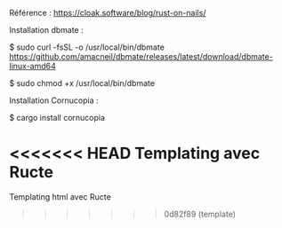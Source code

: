 Référence : https://cloak.software/blog/rust-on-nails/

Installation dbmate : 

$ sudo curl -fsSL -o /usr/local/bin/dbmate https://github.com/amacneil/dbmate/releases/latest/download/dbmate-linux-amd64

$ sudo chmod +x /usr/local/bin/dbmate

Installation Cornucopia :

$ cargo install cornucopia

<<<<<<< HEAD
Templating avec Ructe
=======
Templating html avec Ructe



>>>>>>> 0d82f89 (template)
